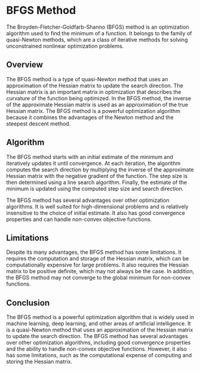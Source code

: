 # BFGS Method

The Broyden-Fletcher-Goldfarb-Shanno (BFGS) method is an optimization algorithm used to find the minimum of a function. It belongs to the family of quasi-Newton methods, which are a class of iterative methods for solving unconstrained nonlinear optimization problems. 

## Overview

The BFGS method is a type of quasi-Newton method that uses an approximation of the Hessian matrix to update the search direction. The Hessian matrix is an important matrix in optimization that describes the curvature of the function being optimized. In the BFGS method, the inverse of the approximate Hessian matrix is used as an approximation of the true Hessian matrix. The BFGS method is a powerful optimization algorithm because it combines the advantages of the Newton method and the steepest descent method.

## Algorithm

The BFGS method starts with an initial estimate of the minimum and iteratively updates it until convergence. At each iteration, the algorithm computes the search direction by multiplying the inverse of the approximate Hessian matrix with the negative gradient of the function. The step size is then determined using a line search algorithm. Finally, the estimate of the minimum is updated using the computed step size and search direction.

The BFGS method has several advantages over other optimization algorithms. It is well suited for high-dimensional problems and is relatively insensitive to the choice of initial estimate. It also has good convergence properties and can handle non-convex objective functions.

## Limitations

Despite its many advantages, the BFGS method has some limitations. It requires the computation and storage of the Hessian matrix, which can be computationally expensive for large problems. It also requires the Hessian matrix to be positive definite, which may not always be the case. In addition, the BFGS method may not converge to the global minimum for non-convex functions.

## Conclusion

The BFGS method is a powerful optimization algorithm that is widely used in machine learning, deep learning, and other areas of artificial intelligence. It is a quasi-Newton method that uses an approximation of the Hessian matrix to update the search direction. The BFGS method has several advantages over other optimization algorithms, including good convergence properties and the ability to handle non-convex objective functions. However, it also has some limitations, such as the computational expense of computing and storing the Hessian matrix.

